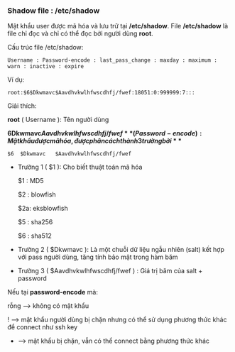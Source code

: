 ### Shadow file : /etc/shadow

Mật khẩu user được mã hóa và lưu trữ tại **/etc/shadow**. File **/etc/shadow** là file chỉ đọc và chỉ có thể đọc bởi người dùng **root**. 

Cấu trúc file /etc/shadow:

``Username : Password-encode : last_pass_change : maxday : maximum : warn : inactive : expire ``

Ví dụ:

``root:$6$Dkwmavc$Aavdhvkwlhfwscdhfj/fwef:18051:0:999999:7::: ``

Giải thích:

**root** ( Username ): Tên người dùng

**$6$Dkwmavc$Aavdhvkwlhfwscdhfj/fwef** ( Password-encode ) : Mật khẩu được mã hóa, được phân cách thành 3 trường bởi **$**

``$6  $Dkwmavc   $Aavdhvkwlhfwscdhfj/fwef``

   - Trường 1 ( $1 ): Cho biết thuật toán mã hóa

        $1 : MD5
        
        $2 : blowfish

        $2a: eksblowfish

        $5 : sha256
        
        $6 : sha512
   - Trường 2 ( $Dkwmavc ): Là một chuỗi dữ liệu ngẫu nhiên (salt) kết hợp với pass người dùng, tăng tính bảo mật trong hàm băm
   - Trường 3 ( $Aavdhvkwlhfwscdhfj/fwef ) : Giá trị băm của salt + password
   
Nếu tại **password-encode** mà:

   rỗng --> không có mật khẩu
   
   !    --> mật khẩu người dùng bị chặn nhưng có thể sử dụng phương thức khác để connect như ssh key
   
   *   --> mật khẩu bị chặn, vẫn có thể connect bằng phương thức khác 
